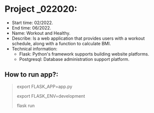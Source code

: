 # Project _022020:
 - Start time: 02/2022.
 - End time: 06/2022.
 - Name: Workout and Healthy.
 - Describe: Is a web application that provides users with a workout schedule, along with a function to calculate BMI.
 - Technical information: 
    - Flask: Python's framework supports building website platforms.
    - Postgresql: Database administration support platform.
## How to run app?:
 > export FLASK_APP=app.py
 >
 > export FLASK_ENV=development
 >
 > flask run